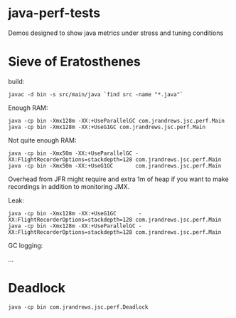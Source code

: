 # java-perf-tests
Demos designed to show java metrics under stress and tuning conditions

# Sieve of Eratosthenes
build:

    javac -d bin -s src/main/java `find src -name "*.java"`

Enough RAM:

    java -cp bin -Xmx128m -XX:+UseParallelGC com.jrandrews.jsc.perf.Main
    java -cp bin -Xmx128m -XX:+UseG1GC com.jrandrews.jsc.perf.Main

Not quite enough RAM:

    java -cp bin -Xmx50m -XX:+UseParallelGC -XX:FlightRecorderOptions=stackdepth=128 com.jrandrews.jsc.perf.Main
    java -cp bin -Xmx50m -XX:+UseG1GC       com.jrandrews.jsc.perf.Main

Overhead from JFR might require and extra 1m of heap if you want to make recordings in addition to monitoring JMX.

Leak:

    java -cp bin -Xmx128m -XX:+UseG1GC       -XX:FlightRecorderOptions=stackdepth=128 com.jrandrews.jsc.perf.Main
    java -cp bin -Xmx128m -XX:+UseParallelGC -XX:FlightRecorderOptions=stackdepth=128 com.jrandrews.jsc.perf.Main

GC logging:

...

# Deadlock

    java -cp bin com.jrandrews.jsc.perf.Deadlock
